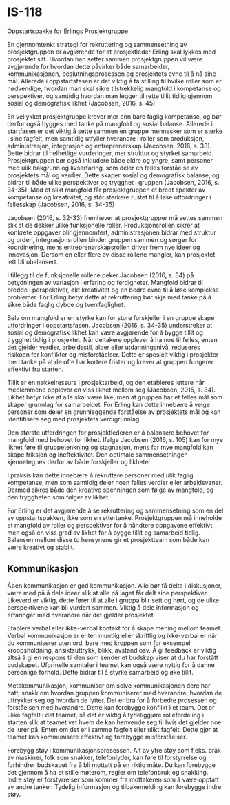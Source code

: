 # IS-118
Oppstartspakke for Erlings Prosjektgruppe

En gjennomtenkt strategi for rekruttering og sammensetning av prosjektgruppen er avgjørende for at prosjektleder Erling skal lykkes med prosjektet sitt. Hvordan han setter sammen prosjektgruppen vil være avgjørende for hvordan dette påvirker både samarbeider, kommunikasjonen, beslutningsprosessen og prosjektets evne til å nå sine mål. Allerede i oppstartsfasen er det viktig å ta stilling til hvilke roller som er nødvendige, hvordan man skal sikre tilstrekkelig mangfold i kompetanse og perspektiver, og samtidig hvordan man legger til rette tillit tidlig gjennom sosial og demografisk likhet (Jacobsen, 2016, s. 45)

En vellykket prosjektgruppe krever mer enn bare faglig kompetanse, og bør derfor også bygges med tanke på mangfold og sosial balanse. Allerede i startfasen er det viktig å sette sammen en gruppe mennesker som er sterke i sine fagfelt, men samtidig utfyller hverandre i roller som produksjon, administrasjon, integrasjon og entreprenørskap (Jacobsen, 2016, s. 33). Dette bidrar til helhetlige vurderinger, mer struktur og styrket samarbeid. Prosjektgruppen bør også inkludere både eldre og yngre, samt personer med ulik bakgrunn og livserfaring, som deler en felles forståelse av prosjektets mål og verdier. Dette skaper sosial og demografisk balanse, og bidrar til både ulike perspektiver og trygghet i gruppen (Jacobsen, 2016, s. 34-35). Med et slikt mangfold får prosjektgruppen et bredt spekter av kompetanse og kreativitet, og står sterkere rustet til å løse utfordringer i fellesskap (Jacobsen, 2016, s. 34-35) 

Jacobsen (2016, s. 32-33) fremhever at prosjektgrupper må settes sammen slik at de dekker ulike funksjonelle roller. Produksjonsrollen sikrer at konkrete oppgaver blir gjennomført, administrasjonen bidrar med struktur og orden, integrasjonsrollen binder gruppen sammen og sørger for koordinering, mens entreprenørskapsrollen driver frem nye ideer og innovasjon. Dersom en eller flere av disse rollene mangler, kan prosjektet lett bli ubalansert. 

I tillegg til de funksjonelle rollene peker Jacobsen (2016, s. 34) på betydningen av variasjon i erfaring og ferdigheter. Mangfold bidrar til bredde i perspektiver, økt kreativitet og en bedre evne til å løse komplekse problemer. For Erling betyr dette at rekruttering bør skje med tanke på å sikre både faglig dybde og tverrfaglighet. 

Selv om mangfold er en styrke kan for store forskjeller i en gruppe skape utfordringer i oppstartsfasen. Jacobsen (2016, s. 34-35) understreker at sosial og demografisk likhet kan være avgjørende for å bygge tillit og trygghet tidlig i prosjektet. Når deltakere opplever å ha noe til felles, enten det gjelder verdier, arbeidsstil, alder eller utdanningsnivå, reduseres risikoen for konflikter og misforståelser. Dette er spesielt viktig i prosjekter med tanke på at de ofte har kortere frister og krever at gruppen fungerer effektivt fra starten.

Tillit er en nøkkelressurs i prosjektarbeid, og den etableres lettere når medlemmene opplever en viss likhet mellom seg (Jacobsen, 2015, s. 34). Likhet betyr ikke at alle skal være like, men at gruppen har et felles mål som skaper grunnlag for samarbeidet. For Erling kan dette innebære å velge personer som deler en grunnleggende forståelse av prosjektets mål og kan identifisere seg med prosjektets verdigrunnlag. 

Den største utfordringen for prosjektlederen er å balansere behovet for mangfold med behovet for likhet. Ifølge Jacobsen (2016, s. 105) kan for mye likhet føre til gruppetenkning og stagnasjon, mens for mye mangfold kan skape friksjon og ineffektivitet. Den optimale sammensetningen kjennetegnes derfor av både forskjeller og likheter.

I praksis kan dette innebære å rekruttere personer med ulik faglig kompetanse, men som samtidig deler noen felles verdier eller arbeidsvaner. Dermed sikres både den kreative spenningen som følge av mangfold, og den tryggheten som følger av likhet.  

For Erling er det avgjørende å se rekruttering og sammensetning som en del av oppstartspakken, ikke som en ettertanke. Prosjektgruppen må inneholde et mangfold av roller og perspektiver for å håndtere oppgavene effektivt, men også en viss grad av likhet for å bygge tillit og samarbeid tidlig. Balansen mellom disse to hensynene gir et prosjektteam som både kan være kreativt og stabilt.

## Kommunikasjon
Åpen kommunikasjon er god kommunikasjon. Alle bør få delta i diskusjoner, være med på å dele ideer slik at alle på laget får delt sine perspektiver. Likeverd er viktig, dette fører til at alle i gruppa blir sett og hørt, og de ulike perspektivene kan bli vurdert sammen. Viktig å dele informasjon og erfaringer med hverandre når det gjelder prosjektet. 

Etablere verbal eller ikke-verbal kontakt for å skape mening mellom teamet. Verbal kommunikasjon er enten muntlig eller skriftlig og ikke-verbal er når du kommuniserer uten ord, bare med kroppen som for eksempel kroppsholdning, ansiktsuttrykk, blikk, avstand osv. Å gi feedback er viktig altså å gi en respons til den som sender et budskap viser at du har forstått budskapet. Uformelle samtaler i teamet kan også være nyttig for å danne personlige forhold. Dette bidrar til å styrke samarbeid og øke tillit. 

Metakommunikasjon, kommuniser om selve kommunikasjonen dere har hatt, snakk om hvordan gruppen kommuniserer med hverandre, hvordan de uttrykker seg og hvordan de lytter. Det er bra for å forbedre prosessen og forståelsen med hverandre. Dette kan forebygge konflikt i et team. Det er ulike fagfelt i det teamet, så det er viktig å tydeliggjøre rollefordeling i starten slik at teamet vet hvem de kan henvende seg til hvis det gjelder noe de lurer på. Enten om det er i samme fagfelt eller ulikt fagfelt. Dette gjør at teamet kan kommunisere effektivt og forebygge misforståelser.

Forebygg støy i kommunikasjonsprosessen. Alt av ytre støy som f.eks. bråk av maskiner, folk som snakker, telefonlyder, kan føre til forstyrrelse og forhindrer budskapet fra å bli mottatt på en riktig måte. Du kan forebygge det gjennom å ha et stille møterom, regler om telefonbruk og snakking. Indre støy er forstyrrelser som kommer fra mottakeren som å være opptatt av andre tanker. Tydelig informasjon og tilbakemelding kan forebygge indre støy.

